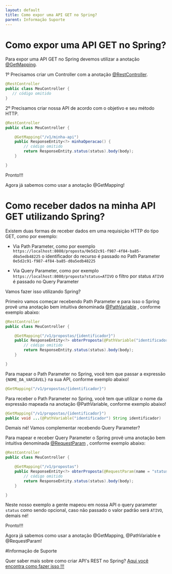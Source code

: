 ```yaml
---
layout: default
title: Como expor uma API GET no Spring? 
parent: Informação Suporte
---
```

# Como expor uma API GET no Spring?

Para expor uma API GET no Spring devemos utilizar a anotação [@GetMapping](https://docs.spring.io/spring-framework/docs/current/javadoc-api/org/springframework/web/bind/annotation/GetMapping.html).

1º Precisamos criar um Controller com a anotação [@RestController](https://docs.spring.io/spring/docs/current/javadoc-api/org/springframework/web/bind/annotation/RestController.html).

```java
@RestController
public class MeuController {
   // código omitido
}
```

2º Precisamos criar nossa API de acordo com o objetivo e seu método HTTP.

```java
@RestController
public class MeuController {

    @GetMapping("/v1/minha-api")
    public ResponseEntity<?> minhaOperacao() {
        // código omitido
        return ResponseEntity.status(status).body(body);
    }

}
```

Pronto!!!

Agora já sabemos como usar a anotação @GetMapping!

# Como receber dados na minha API GET utilizando Spring?

Existem duas formas de receber dados em uma requisição HTTP do tipo GET, como por exemplo:

- Via Path Parameter, como por exemplo `https://localhost:8080/proposta/0e5d2c91-f987-4f84-ba85-d0a5edb48225` o 
identificador do recurso é passado no Path Parameter `0e5d2c91-f987-4f84-ba85-d0a5edb48225`

- Via Query Parameter, como por exemplo `https://localhost:8080/proposta?status=ATIVO` o filtro por status `ATIVO` é 
passado no Query Parameter

Vamos fazer isso utilizando Spring?

Primeiro vamos começar recebendo Path Parameter e para isso o Spring provê uma anotação bem intuitiva denominada 
[@PathVariable](https://docs.spring.io/spring/docs/current/javadoc-api/org/springframework/web/bind/annotation/PathVariable.html)
, conforme exemplo abaixo:

```java
@RestController
public class MeuController {

    @GetMapping("/v1/propostas/{identificador}")
    public ResponseEntity<?> obterProposta(@PathVariable("identificador") String identificador) {
        // código omitido
        return ResponseEntity.status(status).body(body);
    }

}
```

Para mapear o Path Parameter no Spring, você tem que passar a expressão `{NOME_DA_VARIÁVEL}` na sua API, conforme 
exemplo abaixo!

```java
@GetMapping("/v1/propostas/{identificador}")
```

Para receber o Path Parameter no Spring, você tem que utilizar o nome da expressão mapeada na anotação @PathVariable, 
conforme exemplo abaixo!

```java
@GetMapping("/v1/propostas/{identificador}")
public void ...(@PathVariable("identificador") String identificador)
```

Demais né! Vamos complementar recebendo Query Parameter?

Para mapear e receber Query Parameter o Spring provê uma anotação bem intuitiva denominada [@RequestParam](https://docs.spring.io/spring/docs/current/javadoc-api/org/springframework/web/bind/annotation/RequestParam.html)
, conforme exemplo abaixo:

```java
@RestController
public class MeuController {

    @GetMapping("/v1/propostas")
    public ResponseEntity<?> obterProposta(@RequestParam(name = "status", required = false, defaultValue = "ATIVO") String status) {
        // código omitido
        return ResponseEntity.status(status).body(body);
    }

}
```

Neste nosso exemplo a gente mapeou em nossa API o query parameter `status` como sendo opcional, caso não passado o valor 
padrão será `ATIVO`, demais né!

Pronto!!!

Agora já sabemos como usar a anotação @GetMapping, @PathVariable e @RequestParam!

#Informação de Suporte

Quer saber mais sobre como criar API's REST no Spring? [Aqui você encontra como fazer isso !!!](https://spring.io/guides/gs/rest-service/)
